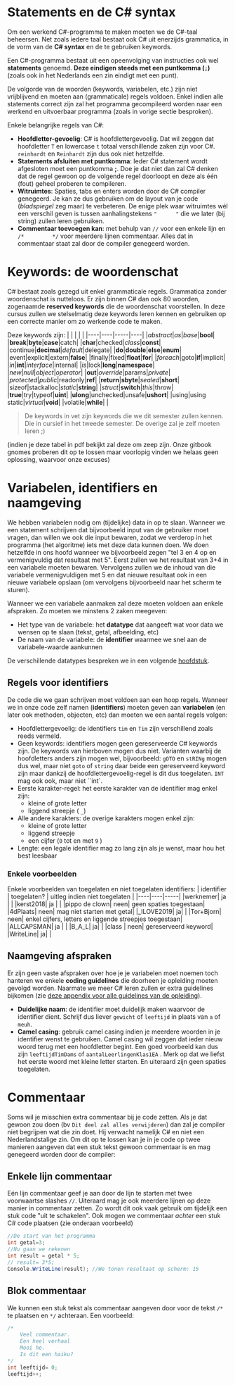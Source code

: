 # Statements en de C# syntax

Om een werkend C#-programma te maken moeten we de C#-taal beheersen. Net zoals iedere taal bestaat ook C# uit enerzijds grammatica, in de vorm van de **C# syntax** en de te gebruiken keywords.

Een C#-programma bestaat uit een opeenvolging van instructies ook wel **statements** genoemd. **Deze eindigen steeds met een puntkomma (``;``)** (zoals ook in het Nederlands een zin eindigt met een punt).

De volgorde van de woorden (keywords, variabelen, etc.) zijn niet vrijblijvend en moeten aan (grammaticale) regels voldoen.  Enkel indien alle statements correct zijn zal het programma gecompileerd worden naar een werkend en uitvoerbaar programma (zoals in vorige sectie besproken).

Enkele belangrijke regels van C#:

* **Hoofdletter-gevoelig**: C# is hoofdlettergevoelig. Dat wil zeggen dat hoofdletter ``T`` en lowercase ``t`` totaal verschillende zaken zijn voor C#. ``reinhardt`` en ``Reinhardt`` zijn dus ook niet hetzelfde.
* **Statements afsluiten met puntkomma**: Ieder C# statement wordt afgesloten moet een puntkomma **;**. Doe je dat niet dan zal C# denken dat de regel gewoon op de volgende regel doorloopt en deze als één (fout) geheel proberen te compileren.
* **Witruimtes**: Spaties, tabs en enters worden door de C# compiler genegeerd. Je kan ze dus gebruiken om de layout van je code  (*bladspiegel* zeg maar) te verbeteren. De enige plek waar witruimtes wél een verschil geven is tussen aanhalingstekens ``"      "`` die we later (bij string) zullen leren gebruiken.
* **Commentaar toevoegen kan**: met behulp van ``//`` voor een enkele lijn en ``/*         */`` voor meerdere lijnen commentaar. Alles dat in commentaar staat zal door de compiler genegeerd worden.

# Keywords: de woordenschat

C# bestaat zoals gezegd uit enkel grammaticale regels. Grammatica zonder woordenschat is nutteloos. Er zijn binnen C# dan ook 80 woorden, zogenaamde **reserved keywords**  die de woordenschat voorstellen.
In deze cursus zullen we stelselmatig deze keywords leren kennen en gebruiken op een correcte manier om zo werkende code te maken.

Deze keywords zijn:
|   |     |     |   |
|----|----|-----|----|
|*abstract*|*as*|*base*|**bool**|
|**break**|**byte**|**case**|catch|
|**char**|checked|*class*|**const**|
|continue|**decimal**|*default*|delegate|
|**do**|**double**|**else**|**enum**|
|event|explicit|extern|**false**|
|finally|fixed|**float**|**for**|
|*foreach*|goto|**if**|implicit|
|*in*|**int**|*interface*|internal|
|*is*|lock|**long**|**namespace**|
|*new*|*null*|*object*|*operator*|
|**out**|*override*|params|*private*|
|*protected*|*public*|readonly|**ref**|
|**return**|**sbyte**|*sealed*|**short**|
|sizeof|stackalloc|*static*|**string**|
|*struct*|**switch**|*this*|throw|
|**true**|try|typeof|**uint**|
|**ulong**|unchecked|unsafe|**ushort**|
|using|using static|*virtual*|**void**|
|volatile|**while**| |

> De keywords in vet zijn keywords die we dit semester zullen kennen. Die in cursief in het tweede semester. De overige zal je zelf moeten leren ;)

(indien je deze tabel in pdf bekijkt zal deze om zeep zijn. Onze gitbook gnomes proberen dit op te lossen maar voorlopig vinden we helaas geen oplossing, waarvoor onze excuses)

# Variabelen, identifiers en naamgeving

We hebben variabelen nodig om (tijdelijke) data in op te slaan. Wanneer we een statement schrijven dat bijvoorbeeld input van de gebruiker moet vragen, dan willen we ook die input bewaren, zodat we verderop in het programma (het algoritme) iets met deze data kunnen doen.
We doen hetzelfde in ons hoofd wanneer we bijvoorbeeld zegen "tel 3 en 4 op en vermenigvuldig dat resultaat met 5". Eerst zullen we het resultaat van 3+4 in een variabele moeten bewaren. Vervolgens zullen we de inhoud van die variabele vermenigvuldigen met 5 en dat nieuwe resultaat ook in een nieuwe variabele opslaan (om vervolgens bijvoorbeeld naar het scherm te sturen).

Wanneer we een variabele aanmaken zal deze moeten voldoen aan enkele afspraken. Zo moeten we minstens 2 zaken meegeven:

* Het type van de variabele: het **datatype**  dat aangeeft wat voor data we wensen op te slaan (tekst, getal, afbeelding, etc)
* De naam van de variabele: de **identifier** waarmee we snel aan de variabele-waarde aankunnen

De verschillende datatypes bespreken we in een volgende [hoofdstuk](1_datatypes.md).

## Regels voor identifiers

De code die we gaan schrijven moet voldoen aan een hoop regels. Wanneer we in onze code zelf namen (**identifiers**) moeten geven aan **variabelen** (en later ook methoden, objecten, etc) dan moeten we een aantal regels volgen:

* Hoofdlettergevoelig: de identifiers ``tim`` en ``Tim`` zijn verschillend zoals reeds vermeld.
* Geen keywords: identifiers mogen geen gereserveerde C# keywords zijn. De keywords van hierboven mogen dus niet. Varianten waarbij de hoofdletters anders zijn mogen wel, bijvoorbeeld: ``gOTO`` en ``stRINg`` mogen dus wel, maar niet ``goto`` of ``string`` daar beide een gereserveerd keyword zijn maar dankzij de hoofdlettergevoelig-regel is dit dus toegelaten. ``INT`` mag ook ook, maar niet ``int`.
* Eerste karakter-regel: het eerste karakter van de identifier mag enkel zijn:
  * kleine of grote letter
  * liggend streepje ( ``_``)
* Alle andere karakters: de overige karakters mogen enkel zijn:
  * kleine of grote letter
  * liggend streepje
  * een cijfer (``0`` tot en met ``9`` )
* Lengte: een legale identifier mag zo lang zijn als je wenst, maar hou het best leesbaar

### Enkele voorbeelden

Enkele voorbeelden van toegelaten en niet toegelaten identifiers:
| identifier  | toegelaten?    |   uitleg indien niet toegelaten  |
|----|----|-----|
|werknemer| ja |  |
|kerst2018| ja |  |
|pippo de clown| neen| geen spaties toegestaan|
|4dPlaats| neen| mag niet starten met getal|
|_ILOVE2019| ja| |
|Tor+Bjorn| neen| enkel cijfers, letters en liggende streepjes toegestaan|
|ALLCAPSMAN| ja |  |
|B_A_L| ja| |
|class | neen| gereserveerd keyword|
|WriteLine| ja|  |

## Naamgeving afspraken

Er zijn geen vaste afspraken over hoe je je variabelen moet noemen toch hanteren we enkele **coding guidelines** die doorheen je opleiding moeten gevolgd worden. Naarmate we meer C# leren zullen er extra guidelines bijkomen (zie [deze appendix voor alle guidelines van de opleiding](../B_appendix/codingguidelines.md)).

* **Duidelijke naam**: de identifier moet duidelijk maken waarvoor de identifier dient. Schrijf dus liever ``gewicht`` of ``leeftijd`` in plaats van ``a`` of ``meuh``.
* **Camel casing**: gebruik camel casing indien je meerdere woorden in je identifier wenst te gebruiken. Camel casing wil zeggen dat ieder nieuw woord terug met een hoofdletter begint. Een goed voorbeeld kan dus zijn ``leeftijdTimDams`` of ``aantalLeerlingenKlas1EA`` . Merk op dat we liefst het eerste woord met kleine letter starten. En uiteraard zijn geen spaties toegelaten.

# Commentaar

Soms wil je misschien extra commentaar bij je code zetten. Als je dat gewoon zou doen (bv ``Dit deel zal alles verwijderen``) dan zal je compiler niet begrijpen wat die zin doet. Hij verwacht namelijk C#  en niet een Nederlandstalige zin. Om dit op te lossen kan je in je code op twee manieren aangeven dat een stuk tekst gewoon commentaar is en mag genegeerd worden door de compiler:

## Enkele lijn commentaar

Eén lijn commentaar geef je aan door de lijn te starten met twee voorwaartse slashes ``//``. Uiteraard mag je ook meerdere lijnen op deze manier in commentaar zetten. Zo wordt dit ook vaak gebruik om tijdelijk een stuk code "uit te schakelen". Ook mogen we commentaar *achter* een stuk C# code plaatsen (zie onderaan voorbeeld)

```csharp
//De start van het programma
int getal=3;
//Nu gaan we rekenen
int result = getal * 5;
// result= 3*5;
Console.WriteLine(result); //We tonen resultaat op scherm: 15
```

## Blok commentaar

We kunnen een stuk tekst als commentaar aangeven door voor de tekst ``/*`` te plaatsen en ``*/`` achteraan. Een voorbeeld:

```csharp
/*
    Veel commentaar.
    Een heel verhaal
    Mooi he.
    Is dit een haiku?
*/
int leeftijd= 0;
leeftijd++;
```